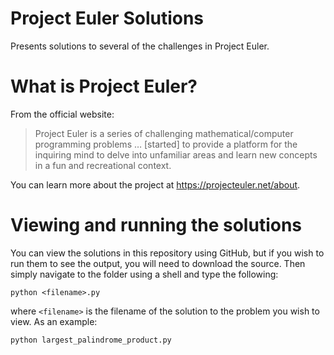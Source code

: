 # Project Euler Solutions

Presents solutions to several of the challenges in Project Euler.

# What is Project Euler?

From the official website:

> Project Euler is a series of challenging mathematical/computer programming problems … [started] to provide a platform for the inquiring mind to delve into unfamiliar areas and learn new concepts in a fun and recreational context.

You can learn more about the project at https://projecteuler.net/about.

# Viewing and running the solutions

You can view the solutions in this repository using GitHub, but if you wish to run them to see the output, you will need to download the source. Then simply navigate to the folder using a shell and type the following:

```python <filename>.py```

where ```<filename>``` is the filename of the solution to the problem you wish to view. As an example:

```python largest_palindrome_product.py```
